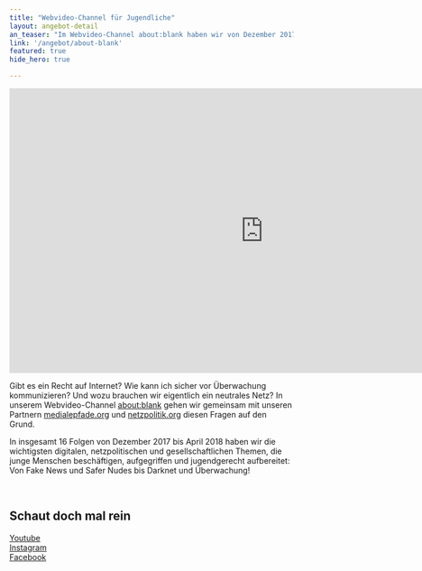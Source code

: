 ```yaml
---
title: "Webvideo-Channel für Jugendliche"
layout: angebot-detail
an_teaser: "Im Webvideo-Channel about:blank haben wir von Dezember 2017 - April 2018 wöchentlich gemeinsam mit unseren Partnern medialepfade.org und netzpolitik.org Sendungen zu digitalen, technologischen und gesellschaftlichen Themen produziert."
link: '/angebot/about-blank'
featured: true
hide_hero: true

---
```


<p>
	<iframe width="900" height="505" src="https://www.youtube.com/embed/jyID0vRYolc" frameborder="0" allow="autoplay; encrypted-media" allowfullscreen></iframe>
</p>

<p>
	Gibt es ein Recht auf Internet? Wie kann ich sicher vor Überwachung kommunizieren? Und wozu brauchen wir eigentlich ein neutrales Netz? In unserem Webvideo-Channel <a href="https://www.facebook.com/aboutblankvideo/">about:blank</a> gehen wir gemeinsam mit unseren Partnern <a href="http://medialepfade.org">medialepfade.org</a> und <a href="https://netzpolitik.org">netzpolitik.org</a> diesen Fragen auf den Grund. 
</p>
<p>
	In insgesamt 16 Folgen von Dezember 2017 bis April 2018 haben wir die wichtigsten digitalen, netzpolitischen und gesellschaftlichen Themen, die junge Menschen beschäftigen, aufgegriffen und jugendgerecht aufbereitet: Von Fake News und Safer Nudes bis Darknet und Überwachung!
</p>
<br>
<h2>Schaut doch mal rein</h2>
<p>
	<a href="https://www.youtube.com/channel/UCLGZBlrotKM_nuPPcvuR9SQ">Youtube</a><br>
	<a href="http://www.instagram.com/aboutblankvideo/">Instagram</a><br>
	<a href="http://www.facebook.com/aboutblankvideo/">Facebook</a>
</p>
